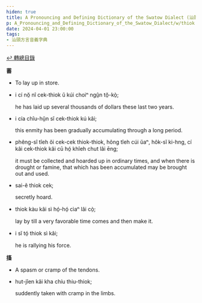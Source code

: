 ```yaml
---
hiden: true
title: A Pronouncing and Defining Dictionary of the Swatow Dialect (汕頭方言音義字典) / thiok
p: A_Pronouncing_and_Defining_Dictionary_of_the_Swatow_Dialect/w/thiok
date: 2024-04-01 23:00:00
tags: 
- 汕頭方言音義字典
---
```


[↩️ 轉總目錄](/A_Pronouncing_and_Defining_Dictionary_of_the_Swatow_Dialect)


**蓄**
- To lay up in store.

- i cí nŏ̤ nî cek-thiok ŭ kúi choiⁿ ngṳ̂n tŏ̤-kò̤;

  he has laid up several thousands of dollars these last two years.

- i cía chîu-hṳ̆n sĭ cek-thiok kú kâi;

  this enmity has been gradually accumulating through a long period.

- phêng-sî tîeh ŏi cek-cek thiok-thiok, hông tîeh cúi ŭaⁿ, hôk-sĭ ki-hng, cí kâi cek-thiok kâi cū hó̤ khîeh chut lâi ēng;

  it must be collected and hoarded up in ordinary times, and when there is drought or famine, that which has been accumulated may be brought out and used.

- sai-ĕ thiok cek;

  secretly hoard.

- thiok kàu kâi sì hó̤-hó̤ cìaⁿ lâi cò̤;

  lay by till a very favorable time comes and then make it.

- i sĭ tó̤ thiok sì kâi;

  he is rallying his force.

**搐**
- A spasm or cramp of the tendons.

- hut-jîen kâi kha chíu thiu-thiok;

  suddently taken with cramp in the limbs.
